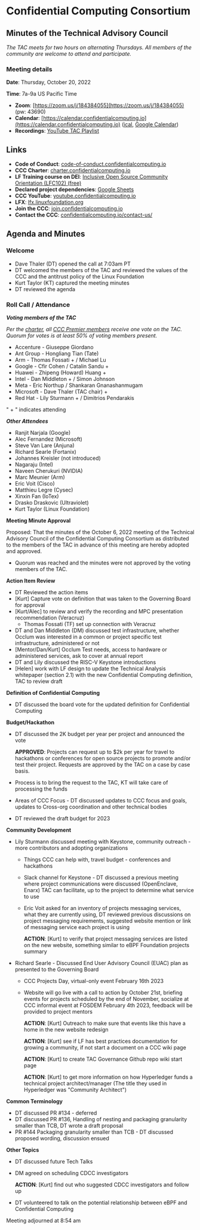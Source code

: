 # Confidential Computing Consortium

## Minutes of the Technical Advisory Council

*The TAC meets for two hours on alternating Thursdays. All members of the community are welcome to attend and participate.*

### Meeting details

**Date**: Thursday, October 20, 2022

**Time**: 7a-9a US Pacific Time

* **Zoom**: [https://zoom.us/j/184384055](https://zoom.us/j/184384055) (pw: 43690)
* **Calendar**: [https://calendar.confidentialcomputing.io](https://calendar.confidentialcomputing.io) ([ical](https://calendar.google.com/calendar/ical/c_c0pcihr7n2n1k3a38i32d9ag10%40group.calendar.google.com/public/basic.ics), [Google Calendar](https://calendar.google.com/calendar/u/0/r?cid=c_c0pcihr7n2n1k3a38i32d9ag10@group.calendar.google.com))
* **Recordings**: [YouTube TAC Playlist](https://www.youtube.com/playlist?list=PLmfkUJc39uMjaB_I1dYW72I44kr9QzG_B)

## Links

* **Code of Conduct**: [code-of-conduct.confidentialcomputing.io](https://code-of-conduct.confidentialcomputing.io)
* **CCC Charter**: [charter.confidentialcomputing.io](https://charter.confidentialcomputing.io)
* **LF Training course on DEI**: [Inclusive Open Source Community Orientation (LFC102) (free)](https://training.linuxfoundation.org/training/inclusive-open-source-community-orientation-lfc102/)
* **Declared project dependencies**: [Google Sheets](https://docs.google.com/spreadsheets/d/1UKnbbGWXYLjnPZsox3zmYo59nv3XSXjePfas5E2fER0/edit#gid=0)
* **CCC YouTube**: [youtube.confidentialcomputing.io](https://youtube.confidentialcomputing.io)
* **LFX**: [lfx.linuxfoundation.org](https://lfx.linuxfoundation.org)
* **Join the CCC**: [join.confidentialcomputing.io](https://join.confidentialcomputing.io)
* **Contact the CCC**: [confidentialcomputing.io/contact-us/](https://confidentialcomputing.io/contact-us/)

## Agenda and Minutes

### Welcome
   * Dave Thaler (DT) opened the call at 7:03am PT
   * DT welcomed the members of the TAC and reviewed the values of the CCC and the antitrust policy of the Linux Foundation
   * Kurt Taylor (KT) captured the meeting minutes
   * DT reviewed the agenda

### Roll Call / Attendance

***Voting members of the TAC***

*Per the [charter](https://charter.confidentialcomputing.io), all [CCC Premier members](https://confidentialcomputing.io/members/) receive one vote on the TAC. Quorum for votes is at least 50% of voting members present.*

   * Accenture - Giuseppe Giordano
   * Ant Group - Hongliang Tian (Tate)
   * Arm - Thomas Fossati + / Michael Lu
   * Google - Cfir Cohen / Catalin Sandu +
   * Huawei - Zhipeng (Howard) Huang +
   * Intel - Dan Middleton + / Simon Johnson
   * Meta - Eric Northup / Shankaran Gnanashanmugam
   * Microsoft - Dave Thaler (TAC chair) +
   * Red Hat - Lily Sturmann + / Dimitrios Pendarakis

   " + " indicates attending

***Other Attendees***

   * Ranjit Narjala (Google)
   * Alec Fernandez (Microsoft)
   * Steve Van Lare (Anjuna)
   * Richard Searle (Fortanix)
   * Johannes Kreisler (not introduced)
   * Nagaraju (Intel)
   * Naveen Cherukuri (NVIDIA)
   * Marc Meunier (Arm)
   * Eric Voit (Cisco)
   * Matthieu Legre (Cysec)
   * Xinxin Fan (IoTex)
   * Drasko Draskovic (Ultraviolet)
   * Kurt Taylor (Linux Foundation)


**Meeting Minute Approval**

Proposed: That the minutes of the October 6, 2022 meeting of the Technical Advisory Council of the Confidential Computing Consortium as distributed to the members of the TAC in advance of this meeting are hereby adopted and approved.

   * Quorum was reached and the minutes were not approved by the voting members of the TAC. 

**Action Item Review**

   * DT Reviewed the action items
   * [Kurt] Capture vote on definition that was taken to the Governing Board for approval
   * [Kurt/Alec] to review and verify the recording and MPC presentation recommendation (Veracruz)
     * Thomas Fossati (TF) set up connection with Veracruz
   * DT and Dan Middleton (DM) discussed test infrastructure, whether Occlum was interested in a common or project specific test infrastructure, administered or not 
   * [Mentor/Dan/Kurt] Occlum Test needs, access to hardware or administered services, ask to cover at annual report
   * DT and Lily discussed the RISC-V Keystone introductions
   * [Helen] work with LF design to update the Technical Analysis whitepaper (section 2.1) with the new Confidential Computing definition, TAC to review draft

**Definition of Confidential Computing**

  * DT discussed the board vote for the updated definition for Confidential Computing

**Budget/Hackathon**

   * DT discussed the 2K budget per year per project and announced the vote

     **APPROVED**: Projects can request up to $2k per year for travel to hackathons or conferences for open source projects to promote and/or test their project. Requests are approved by the TAC on a case by case basis.
   
   * Process is to bring the request to the TAC, KT will take care of processing the funds
   * Areas of CCC Focus - DT discussed updates to CCC focus and goals, updates to Cross-org coordination and other technical bodies
   * DT reviewed the draft budget for 2023

**Community Development**

   * Lily Sturmann discussed meeting with Keystone, community outreach - more contributors and adopting organizations
      * Things CCC can help with, travel budget - conferences and hackathons
      * Slack channel for Keystone - DT discussed a previous meeting where project communications were discussed (OpenEnclave, Enarx) TAC can facilitate, up to the project to determine what service to use
      * Eric Voit asked for an inventory of projects messaging services, what they are currently using, DT reviewed previous discussions on project messaging requirements, suggested website mention or link of messaging service each project is using

        **ACTION**: [Kurt] to verify that project messaging services are listed on the new website, something similar to eBPF Foundation projects summary
   
   * Richard Searle - Discussed End User Advisory Council (EUAC) plan as presented to the Governing Board
      * CCC Projects Day, virtual-only event February 16th 2023
      * Website will go live with a call to action by October 21st, briefing events for projects scheduled by the end of November, socialize at CCC informal event at FOSDEM February 4th 2023, feedback will be provided to project mentors

        **ACTION**: [Kurt] Outreach to make sure that events like this have a home in the new website redesign
      
        **ACTION**: [Kurt] see if LF has best practices documentation for growing a community, if not start a document on a CCC wiki page
      
        **ACTION**: [Kurt] to create TAC Governance Github repo wiki start page
      
        **ACTION**: [Kurt] to get more information on how Hyperledger funds a technical project architect/manager (The title they used in Hyperledger was "Community Architect")

**Common Terminology**

   * DT discussed PR #134 - deferred
   * DT discussed PR #136, Handling of nesting and packaging granularity smaller than TCB, DT  wrote a draft proposal
   * PR #144 Packaging granularity smaller than TCB - DT discussed proposed wording, discussion ensued

**Other Topics**
   
   * DT discussed future Tech Talks
   * DM agreed on scheduling CDCC investigators
   
      **ACTION**: [Kurt] find out who suggested CDCC investigators and follow up
   
   * DT volunteered to talk on the potential relationship between eBPF and Confidential Computing

Meeting adjourned at 8:54 am
